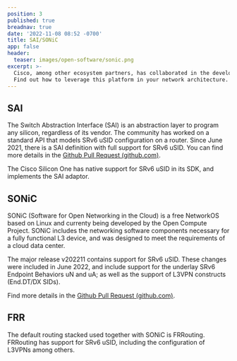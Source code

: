```yaml
---
position: 3
published: true
breadnav: true
date: '2022-11-08 08:52 -0700'
title: SAI/SONiC
app: false
header:
  teaser: images/open-software/sonic.png
excerpt: >-
  Cisco, among other ecosystem partners, has collaborated in the development of the SRv6 uSID implementation in SONiC/SAI.
  Find out how to leverage this platform in your network architecture.
---
```


## SAI

The Switch Abstraction Interface (SAI) is an abstraction layer to program any silicon, regardless of its vendor. The community has worked on a standard API that models SRv6 uSID configuration on a router.
Since June 2021, there is a SAI definition with full support for SRv6 uSID. You can find more details in the [Github Pull Request (github.com)](https://github.com/opencomputeproject/SAI/pull/1231).

The Cisco Silicon One has native support for SRv6 uSID in its SDK, and implements the SAI adaptor.

## SONiC

SONiC (Software for Open Networking in the Cloud) is a free NetworkOS based on Linux and currenty being developed by the Open Compute Project. SONiC includes the networking software components necessary for a fully functional L3 device, and was designed to meet the requirements of a cloud data center.

The major release v202211 contains support for SRv6 uSID. These changes were included in June 2022, and include support for the underlay SRv6 Endpoint Behaviors uN and uA; as well as the support of L3VPN constructs (End.DT/DX SIDs).

Find more details in the [Github Pull Request (github.com)](https://github.com/sonic-net/sonic-swss/pull/2335).

## FRR

The default routing stacked used together with SONiC is FRRouting. FRRouting has support for SRv6 uSID, including the configuration of L3VPNs among others. 
